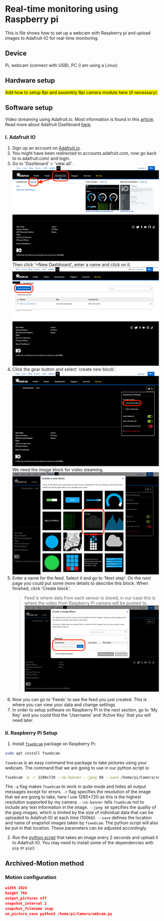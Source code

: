 # Real-time monitoring using Raspberry pi

This is file shows how to set up a webcam with Raspberry pi and upload images to Adafruit-IO for real-time monitoring.

## Device

Pi, webcam (connect with USB), PC (I am using a Linux)

## Hardware setup

<mark> Add how to setup Rpi and assembly Rpi camera module here (if necessary).

## Software setup

Video streaming using Adafruit.io. Most information is found in this [article](xxx). Read more about Adafruit Dashboard [here](https://learn.adafruit.com/adafruit-io-basics-dashboards).

### I. Adafruit IO

1. Sign up an account on [Adafruit.io](https://io.adafruit.com/).
2. You might have been redirected to accounts.adafruit.com, now go back to io.adafruit.com/ and login.
3. Go to 'Dashboard' > 'view all'.
   ![PiCamera Instruction](../../Pictures/PiCamera-1.png)
   Then click '+New Dashboard', enter a name and click on it.
   ![PiCamera Instruction](../../Pictures/PiCamera-2.png)
4. Click the gear button and select 'create new block'.
   ![PiCamera Instruction](../../Pictures/PiCamera-3.png)
   We need the image block for video steaming.
   ![PiCamera Instruction](../../Pictures/PiCamera-4.png)
5. Enter a name for the feed. Select it and go to 'Next step'. On the next page you could put some more details to describe this block. When finished, click 'Create block'.
   >Feed is where data from each sensor is stored, in our case this is where the video from Raspberry Pi camera will be pushed to.
   ![PiCamera Instruction](../../Pictures/PiCamera-5.png)
6. Now you can go to 'Feeds' to see the feed you just created. This is where you can view your data and change settings.
7. In order to setup software on Raspberry Pi in the next section, go to 'My Key' and you could find the 'Username' and 'Active Key' that you will need later.

### II. Raspberry Pi Setup

1. Install [`fswebcam`](https://www.raspberrypi.org/documentation/usage/webcams/) package on Raspberry Pi:

```bash
sudo apt install fswebcam
```

`fswebcam` is an easy command line package to take pictures using your webcam. The command that we are going to use in our python script is:

```bash
fswebcam -q -r 1280x720 --no-banner --jpeg 60 --save /home/pi/Camera/snapshot.jpg'
```

The `-q` flag makes `fswebcam` to work in quite mode and hides all output messages except for errors. `-r` flag specifies the resolution of the image that we are going to take, here I use 1280*720 as this is the highest resolution supported by my camera. `--no-banner` tells `fswebcam` not to include any text information in the image. `--jpeg 60` specifies the quality of the jpeg images, which is limited by the size of individual data that can be uploaded to Adafruit-IO at each time (100kb). `--save` defines the location and name of snapshot images taken by `fswebcam`. The python script will also be put in that location. These parameters can be adjusted accordingly.

2. Run the [python script](webcam-fswebcam.py) that takes an image every 2 seconds and upload it to Adafruit-IO. You may need to install some of the dependencies with `pip` or `pip3`.

## Archived-Motion method

### Motion configuration

```json
width 1024
height 768
output_pictures off
snapshot_interval 2
snapshot_filename snap
on_picture_save python3 /home/pi/Camera/webcam.py
```
